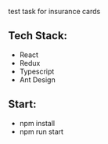 test task for insurance cards

## Tech Stack:

- React
- Redux
- Typescript
- Ant Design

## Start:

- npm install
- npm run start
